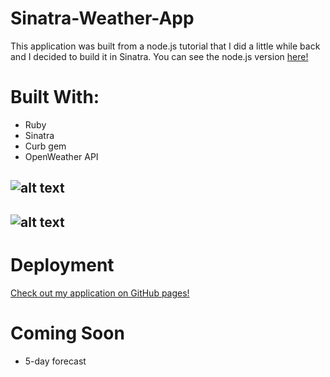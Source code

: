 # Sinatra-Weather-App

This application was built from a node.js tutorial that I did a little while back and I decided to build it in Sinatra. You can see the node.js version [here!](https://github.com/ChrisMFernandes/weatherapp-node)

# Built With:

* Ruby
* Sinatra
* Curb gem
* OpenWeather API

![alt text](https://github.com/ChrisMFernandes/sinatra-weather-app/blob/master/public/images/image1.png "Landing page")
---
![alt text](https://github.com/ChrisMFernandes/sinatra-weather-app/blob/master/public/images/image2.png "Landing page")
---

# Deployment

[Check out my application on GitHub pages!](https://stormy-fortress-60422.herokuapp.com/)

# Coming Soon

* 5-day forecast
